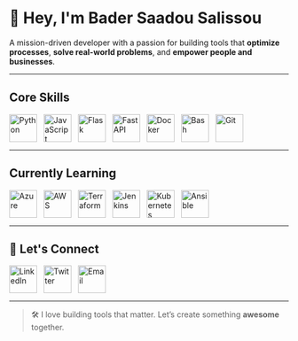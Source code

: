 <!-- 👋 INTRO -->
<h1>👋 Hey, I'm <strong>Bader Saadou Salissou</strong></h1>
<p>A mission-driven developer with a passion for building tools that <strong>optimize processes</strong>, <strong>solve real-world problems</strong>, and <strong>empower people and businesses</strong>.</p>

<hr>

<!-- 🚀 SKILLS -->
<h2>Core Skills</h2>
<div style="display: flex; flex-wrap: wrap; gap: 12px;">
  <img src="https://skillicons.dev/icons?i=python" alt="Python" width="50"/>
  <img src="https://skillicons.dev/icons?i=javascript" alt="JavaScript" width="50"/>
  <img src="https://skillicons.dev/icons?i=flask" alt="Flask" width="50"/>
  <img src="https://skillicons.dev/icons?i=fastapi" alt="FastAPI" width="50"/>
  <img src="https://skillicons.dev/icons?i=docker" alt="Docker" width="50"/>
  <img src="https://skillicons.dev/icons?i=bash" alt="Bash" width="50"/>
  <img src="https://skillicons.dev/icons?i=git" alt="Git" width="50"/>
</div>

<hr>

<!-- 📚 LEARNING -->
<h2>Currently Learning</h2>
<div style="display: flex; flex-wrap: wrap; gap: 12px;">
  <img src="https://skillicons.dev/icons?i=azure" alt="Azure" width="50"/>
  <img src="https://skillicons.dev/icons?i=aws" alt="AWS" width="50"/>
  <img src="https://skillicons.dev/icons?i=terraform" alt="Terraform" width="50"/>
  <img src="https://skillicons.dev/icons?i=jenkins" alt="Jenkins" width="50"/>
  <img src="https://skillicons.dev/icons?i=kubernetes" alt="Kubernetes" width="50"/>
  <img src="https://skillicons.dev/icons?i=ansible" alt="Ansible" width="50"/>
</div>

<hr>

<!-- 🤝 CONNECT -->
<h2>🤝 Let's Connect</h2>
<div style="display: flex; flex-wrap: wrap; gap: 12px;">
  <a href="https://www.linkedin.com/in/bader-saadou-salissou-b269781a2/" target="_blank">
    <img src="https://skillicons.dev/icons?i=linkedin" alt="LinkedIn" width="50"/>
  </a>
  <a href="https://x.com/Baderdv4/photo" target="_blank">
    <img src="https://skillicons.dev/icons?i=twitter" alt="Twitter" width="50"/>
  </a>
  <a href="mailto:awesomebss39@gmail.com">
    <img src="https://skillicons.dev/icons?i=gmail" alt="Email" width="50"/>
  </a>
</div>

<hr>

<!-- ⚡ OUTRO -->
<blockquote>
  🛠️ I love building tools that matter. Let’s create something <strong>awesome</strong> together.
</blockquote>
